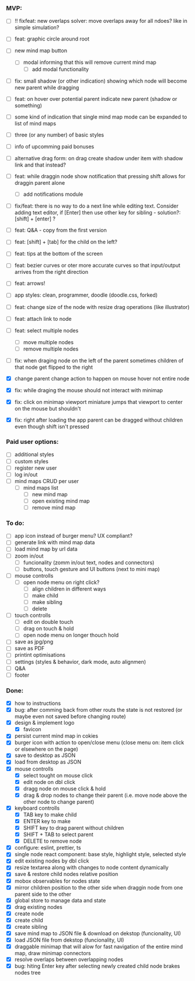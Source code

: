 ### MVP:

- [ ] !! fixfeat: new overlaps solver: move overlaps away for all ndoes? like in simple simulation?
- [ ] feat: graphic circle around root

- [ ] new mind map button
  - [ ] modal informing that this will remove current mind map
    - [ ] add modal functionality
- [ ] fix: small shadow (or other indication) showing which node will become new parent while dragging
- [ ] feat: on hover over potential parent indicate new parent (shadow or something)

- [ ] some kind of indication that single mind map mode can be expanded to list of mind maps
- [ ] three (or any number) of basic styles
- [ ] info of upcomming paid bonuses
- [ ] alternative drag form: on drag create shadow under item with shadow link and that instead?
- [ ] feat: while draggin node show notification that pressing shift allows for draggin parent alone
  - [ ] add notifications module
- [ ] fix/feat: there is no way to do a next line while editing text. Consider adding text editor, if [Enter] then use other key for sibling - solution?: [shift] + [enter] ?
- [ ] feat: Q&A - copy from the first version
- [ ] feat: [shift] + [tab] for the child on the left?
- [ ] feat: tips at the bottom of the screen
- [ ] feat: bezier curves or oter more accurate curves so that input/output arrives from the right direction
- [ ] feat: arrows!
- [ ] app styles: clean, programmer, doodle (doodle.css, forked)
- [ ] feat: change size of the node with resize drag operations (like illustrator)
- [ ] feat: attach link to node
- [ ] feat: select multiple nodes
  - [ ] move multiple nodes
  - [ ] remove multiple nodes
- [ ] fix: when draging node on the left of the parent sometimes children of that node get flipped to the right
- [x] change parent change action to happen on mouse hover not entire node
- [x] fix: while draging the mouse should not interact with minimap
- [x] fix: click on minimap viewport miniature jumps that viewport to center on the mouse but shouldn't
- [x] fix: right after loading the app parent can be dragged without children even though shift isn't pressed

### Paid user options:

- [ ] additional styles
- [ ] custom styles
- [ ] register new user
- [ ] log in/out
- [ ] mind maps CRUD per user
  - [ ] mind maps list
    - [ ] new mind map
    - [ ] open existing mind map
    - [ ] remove mind map

### To do:

- [ ] app icon instead of burger menu? UX compliant?
- [ ] generate link with mind map data
- [ ] load mind map by url data
- [ ] zoom in/out
  - [ ] funcionality (zomm in/out text, nodes and connectors)
  - [ ] buttons, touch gesture and UI buttons (next to mini map)
- [ ] mouse controlls
  - [ ] open node menu on right click?
    - [ ] align children in different ways
    - [ ] make child
    - [ ] make sibling
    - [ ] delete
- [ ] touch controlls
  - [ ] edit on double touch
  - [ ] drag on touch & hold
  - [ ] open node menu on longer thouch hold
- [ ] save as jpg/png
- [ ] save as PDF
- [ ] printint optimisations
- [ ] settings (styles & behavior, dark mode, auto alignmen)
- [ ] Q&A
- [ ] footer

### Done:

- [x] how to instructions
- [x] bug: after comming back from other routs the state is not restored (or maybe even not saved before changing route)
- [x] design & implement logo
  - [x] favicon
- [x] persist current mind map in cokies
- [x] burger icon with action to open/close menu (close menu on: item click or elsewhere on the page)
- [x] save to desktop as JSON
- [x] load from desktop as JSON
- [x] mouse controlls
  - [x] select tought on mouse click
  - [x] edit node on dbl click
  - [x] dragg node on mouse click & hold
  - [x] drag & drop nodes to change their parent (i.e. move node above the other node to change parent)
- [x] keyboard controlls
  - [x] TAB key to make child
  - [x] ENTER key to make
  - [x] SHIFT key to drag parent without children
  - [x] SHIFT + TAB to select parent
  - [x] DELETE to remove node
- [x] configure: eslint, prettier, ts
- [x] single node react component: base style, highlight style, selected style
- [x] edit existing nodes by dbl click
- [x] resize textarea along with changes to node content dynamically
- [x] save & restore child nodes relative position
- [x] mobox observables for nodes state
- [x] mirror children position to the other side when draggin node from one parent side to the other
- [x] global store to manage data and state
- [x] drag existing nodes
- [x] create node
- [x] create child
- [x] create sibling
- [x] save mind map to JSON file & download on dekstop (funcionality, UI)
- [x] load JSON file from dekstop (funcionality, UI)
- [x] draggable minimap that will alow for fast navigation of the entire mind map, draw minimap connectors
- [x] resolve overlaps between overlapping nodes
- [x] bug: hiting Enter key after selecting newly created child node brakes nodes tree
